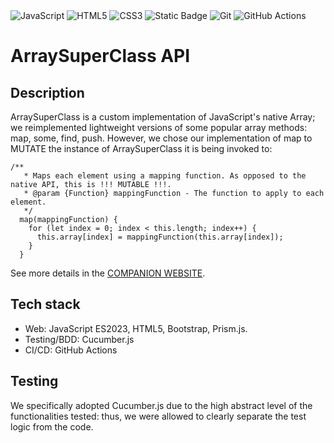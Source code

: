 <div>
<img src="https://img.shields.io/badge/JavaScript-F7DF1E?style=flat&logo=javascript&logoColor=black&labelColor=F7DF1E" alt="JavaScript" />
<img src="https://img.shields.io/badge/HTML-E34F26?style=flat&logo=html5&logoColor=white&labelColor=E34F26" alt="HTML5" />
<img src="https://img.shields.io/badge/CSS-1572B6?style=flat&logo=css3&logoColor=white&labelColor=1572B6" alt="CSS3" />
<img alt="Static Badge" src="https://img.shields.io/badge/Cucumber.js-%23e9ff96?style=flat">
<img src="https://img.shields.io/badge/Git-F05032?style=flat&logo=git&logoColor=white&labelColor=F05032" alt="Git" />
<img src="https://img.shields.io/badge/GitHub_Actions-2088FF?style=flat&logo=github-actions&logoColor=white&labelColor=2088FF" alt="GitHub Actions" />
</div>

# ArraySuperClass API

## Description
ArraySuperClass is a custom implementation of JavaScript's native Array; we reimplemented lightweight versions of some popular array methods: map, some, find, push. However, we chose our implementation of map to MUTATE the instance of ArraySuperClass it is being invoked to:
```
/**
   * Maps each element using a mapping function. As opposed to the native API, this is !!! MUTABLE !!!.
   * @param {Function} mappingFunction - The function to apply to each element.
   */
  map(mappingFunction) {
    for (let index = 0; index < this.length; index++) {
      this.array[index] = mappingFunction(this.array[index]);
    }
  }
```
See more details in the [COMPANION WEBSITE](https://array-super-class-api.vercel.app/).

## Tech stack
* Web: JavaScript ES2023, HTML5, Bootstrap, Prism.js.
* Testing/BDD: Cucumber.js
* CI/CD: GitHub Actions

## Testing
We specifically adopted Cucumber.js due to the high abstract level of the functionalities tested: thus, we were allowed to clearly separate the test logic from the code.
